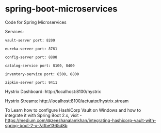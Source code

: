 # spring-boot-microservices
Code for Spring Microservices

Services: 

	vault-server port: 8200
	
	eureka-server port: 8761
	
	config-server port: 8888
	
	catalog-service port: 8100, 8400
	
	inventory-service port: 8500, 8800
	
	zipkin-server port: 9411

Hystrix Dashboard: http://localhost:8100/hystrix

Hystrix Streams: http://localhost:8100/actuator/hystrix.stream

To Learn how to configure HashiCorp Vault on Windows and how to integrate it with Spring Boot 2.x, visit - 
https://medium.com/@zeeshanalamkhan/integrating-hashicorp-vault-with-spring-boot-2-x-7a1be1365d8b
